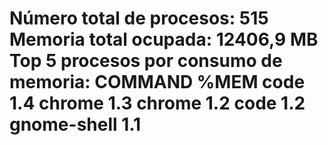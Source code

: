 Número total de procesos: 515
Memoria total ocupada: 12406,9 MB
Top 5 procesos por consumo de memoria:
COMMAND         %MEM
code             1.4
chrome           1.3
chrome           1.2
code             1.2
gnome-shell      1.1
==============================
